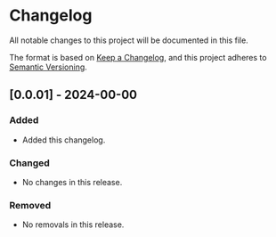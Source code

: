 # Changelog
All notable changes to this project will be documented in this file.

The format is based on [Keep a Changelog](https://keepachangelog.com/en/1.0.0/),
and this project adheres to [Semantic Versioning](https://semver.org/spec/v2.0.0.html).

## [0.0.01] - 2024-00-00
### Added
- Added this changelog.

### Changed
- No changes in this release.

### Removed
- No removals in this release.
